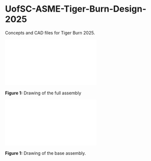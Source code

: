 # UofSC-ASME-Tiger-Burn-Design-2025
Concepts and CAD files for Tiger Burn 2025.

![Figure 1](Documents/Drawings/TB_Fullassemb.pdf)

**Figure 1:** Drawing of the full assembly

![Figure 1](Documents/Drawings/Base_assemb.pdf)

**Figure 1:** Drawing of the base assembly.
